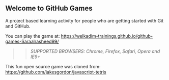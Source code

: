 ## Welcome to GitHub Games

A project based learning activity for people who are getting started with Git and GitHub.

You can play the game at: https://welkadim-trainings.github.io/github-games-Saraalrasheed99/
>> _*SUPPORTED BROWSERS*: Chrome, Firefox, Safari, Opera and IE9+_

This fun open source game was cloned from: https://github.com/jakesgordon/javascript-tetris
